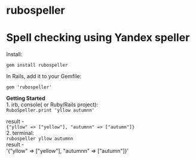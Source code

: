 # rubospeller
Spell checking using Yandex speller
====================================  
Install:  
```
gem install rubospeller
```  
In Rails, add it to your Gemfile:  
```
gem 'rubospeller'
```
**Getting Started**  
1. 
  irb, console( or Ruby/Rails project):  
  `RuboSpeller.print 'yllow autumnn' ` 
    
result -  
`{"yllow" => ["yellow"], "autumnn" => ["autumn"]} `  
2. 
  terminal:  
  `rubospeller yllow autumnn`  
  result -  
  '{"yllow" => ["yellow"], "autumnn" => ["autumn"]}'  